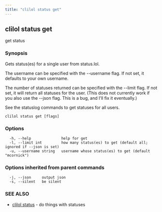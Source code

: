 ```yaml
---
title: "clilol status get"
---
```

## clilol status get

get status

### Synopsis

Gets status(es) for a single user from status.lol.

The username can be specified with the --username flag. If not set,
it defaults to your own username.

The number of statuses returned can be specified with the --limit
flag. If not set, it will return all statuses for the user. (This
does not currently work if you also use the --json flag. This is
a bug, and I'll fix it eventually.)

See the statuslog commands to get statuses for all users.

```
clilol status get [flags]
```

### Options

```
  -h, --help              help for get
  -l, --limit int         how many status(es) to get (default all; ignored if --json is set)
  -u, --username string   username whose status(es) to get (default "mcornick")
```

### Options inherited from parent commands

```
  -j, --json     output json
  -s, --silent   be silent
```

### SEE ALSO

* [clilol status](clilol_status.md)	 - do things with statuses

